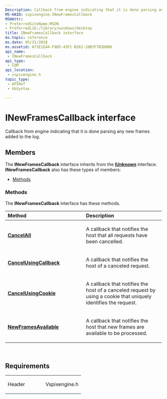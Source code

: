 ```yaml
---
Description: Callback from engine indicating that it is done parsing any new frames added to the log.
MS-HAID: vspixengine.INewFramesCallback
MSHAttr:
- PreferredSiteName:MSDN
- PreferredLib:/library/windows/desktop
title: INewFramesCallback interface
ms.topic: reference
ms.date: 05/31/2018
ms.assetid: A73E1EA4-F9D5-43F1-B363-20B3F7B3D8B0
api_name: 
 - INewFramesCallback
api_type: 
 - COM
api_location: 
 - vspixengine.h
topic_type: 
 - APIRef
 - kbSyntax

---
```


# <span id="vspixengine.inewframescallback"></span>INewFramesCallback interface

Callback from engine indicating that it is done parsing any new frames added to the log.

## Members

The **INewFramesCallback** interface inherits from the [**IUnknown**](/windows/desktop/api/unknwn/nn-unknwn-iunknown) interface. **INewFramesCallback** also has these types of members:

-   [Methods](#methods)

### <span id="methods"></span>Methods

The **INewFramesCallback** interface has these methods.

<table><colgroup><col style="width: 50%" /><col style="width: 50%" /></colgroup><thead><tr class="header"><th style="text-align: left;">Method</th><th style="text-align: left;">Description</th></tr></thead><tbody><tr class="odd"><td style="text-align: left;"><a href="/windows/desktop/direct3dtools/inewframescallback-cancelall"><strong>CancelAll</strong></a></td><td style="text-align: left;"><p>A callback that notifies the host that all requests have been cancelled.</p></td></tr><tr class="even"><td style="text-align: left;"><a href="/windows/desktop/direct3dtools/inewframescallback-cancelusingcallback-iunknown-ptr"><strong>CancelUsingCallback</strong></a></td><td style="text-align: left;"><p>A callback that notifies the host of a canceled request.</p></td></tr><tr class="odd"><td style="text-align: left;"><a href="/windows/desktop/direct3dtools/inewframescallback-cancelusingcookie-dword"><strong>CancelUsingCookie</strong></a></td><td style="text-align: left;"><p>A callback that notifies the host of a canceled request by using a cookie that uniquely identifies the request.</p></td></tr><tr class="even"><td style="text-align: left;"><a href="/windows/desktop/direct3dtools/inewframescallback-newframesavailable"><strong>NewFramesAvailable</strong></a></td><td style="text-align: left;"><p>A callback that notifies the host that new frames are available to be processed.</p></td></tr></tbody></table>

 

## Requirements

<table><colgroup><col style="width: 50%" /><col style="width: 50%" /></colgroup><tbody><tr class="odd"><td><p>Header</p></td><td>Vspixengine.h</td></tr></tbody></table>

 

 